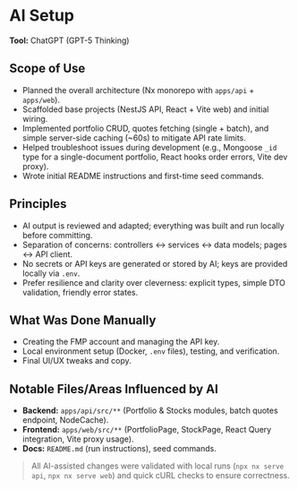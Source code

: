 # AI Setup

**Tool:** ChatGPT (GPT-5 Thinking)

## Scope of Use
- Planned the overall architecture (Nx monorepo with `apps/api` + `apps/web`).
- Scaffolded base projects (NestJS API, React + Vite web) and initial wiring.
- Implemented portfolio CRUD, quotes fetching (single + batch), and simple server-side caching (~60s) to mitigate API rate limits.
- Helped troubleshoot issues during development (e.g., Mongoose `_id` type for a single-document portfolio, React hooks order errors, Vite dev proxy).
- Wrote initial README instructions and first-time seed commands.

## Principles
- AI output is reviewed and adapted; everything was built and run locally before committing.
- Separation of concerns: controllers ↔ services ↔ data models; pages ↔ API client.
- No secrets or API keys are generated or stored by AI; keys are provided locally via `.env`.
- Prefer resilience and clarity over cleverness: explicit types, simple DTO validation, friendly error states.

## What Was Done Manually
- Creating the FMP account and managing the API key.
- Local environment setup (Docker, `.env` files), testing, and verification.
- Final UI/UX tweaks and copy.

## Notable Files/Areas Influenced by AI
- **Backend:** `apps/api/src/**` (Portfolio & Stocks modules, batch quotes endpoint, NodeCache).
- **Frontend:** `apps/web/src/**` (PortfolioPage, StockPage, React Query integration, Vite proxy usage).
- **Docs:** `README.md` (run instructions), seed commands.

> All AI-assisted changes were validated with local runs (`npx nx serve api`, `npx nx serve web`) and quick cURL checks to ensure correctness.
